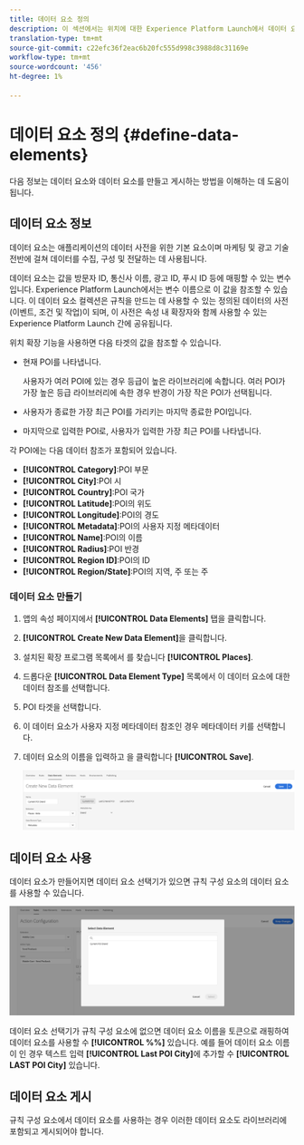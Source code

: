 ```yaml
---
title: 데이터 요소 정의
description: 이 섹션에서는 위치에 대한 Experience Platform Launch에서 데이터 요소를 만들고, 사용하고, 게시하는 방법에 대한 정보를 제공합니다.
translation-type: tm+mt
source-git-commit: c22efc36f2eac6b20fc555d998c3988d8c31169e
workflow-type: tm+mt
source-wordcount: '456'
ht-degree: 1%

---
```



# 데이터 요소 정의 {#define-data-elements}

다음 정보는 데이터 요소와 데이터 요소를 만들고 게시하는 방법을 이해하는 데 도움이 됩니다.

## 데이터 요소 정보

데이터 요소는 애플리케이션의 데이터 사전을 위한 기본 요소이며 마케팅 및 광고 기술 전반에 걸쳐 데이터를 수집, 구성 및 전달하는 데 사용됩니다.

데이터 요소는 값을 방문자 ID, 통신사 이름, 광고 ID, 푸시 ID 등에 매핑할 수 있는 변수입니다. Experience Platform Launch에서는 변수 이름으로 이 값을 참조할 수 있습니다. 이 데이터 요소 컬렉션은 규칙을 만드는 데 사용할 수 있는 정의된 데이터의 사전(이벤트, 조건 및 작업)이 되며, 이 사전은 속성 내 확장자와 함께 사용할 수 있는 Experience Platform Launch 간에 공유됩니다.

위치 확장 기능을 사용하면 다음 타겟의 값을 참조할 수 있습니다.

* 현재 POI를 나타냅니다.

   사용자가 여러 POI에 있는 경우 등급이 높은 라이브러리에 속합니다. 여러 POI가 가장 높은 등급 라이브러리에 속한 경우 반경이 가장 작은 POI가 선택됩니다.
* 사용자가 종료한 가장 최근 POI를 가리키는 마지막 종료한 POI입니다.
* 마지막으로 입력한 POI로, 사용자가 입력한 가장 최근 POI를 나타냅니다.

각 POI에는 다음 데이터 참조가 포함되어 있습니다.

* **[!UICONTROL Category]**:POI 부문
* **[!UICONTROL City]**:POI 시
* **[!UICONTROL Country]**:POI 국가
* **[!UICONTROL Latitude]**:POI의 위도
* **[!UICONTROL Longitude]**:POI의 경도
* **[!UICONTROL Metadata]**:POI의 사용자 지정 메타데이터
* **[!UICONTROL Name]**:POI의 이름
* **[!UICONTROL Radius]**:POI 반경
* **[!UICONTROL Region ID]**:POI의 ID
* **[!UICONTROL Region/State]**:POI의 지역, 주 또는 주

### 데이터 요소 만들기

1. 앱의 속성 페이지에서 **[!UICONTROL Data Elements]** 탭을 클릭합니다.

1. **[!UICONTROL Create New Data Element]**&#x200B;을 클릭합니다.

1. 설치된 확장 프로그램 목록에서 를 찾습니다 **[!UICONTROL Places]**.

1. 드롭다운 **[!UICONTROL Data Element Type]** 목록에서 이 데이터 요소에 대한 데이터 참조를 선택합니다.

1. POI 타겟을 선택합니다.

1. 이 데이터 요소가 사용자 지정 메타데이터 참조인 경우 메타데이터 키를 선택합니다.

1. 데이터 요소의 이름을 입력하고 을 클릭합니다 **[!UICONTROL Save]**.

   ![데이터 요소 만들기](/help/assets/create-de-7-v3.png)


## 데이터 요소 사용

데이터 요소가 만들어지면 데이터 요소 선택기가 있으면 규칙 구성 요소의 데이터 요소를 사용할 수 있습니다.

![데이터 요소 사용](/help/assets/use-de-v2.png)

데이터 요소 선택기가 규칙 구성 요소에 없으면 데이터 요소 이름을 토큰으로 래핑하여 데이터 요소를 사용할 수 **[!UICONTROL %%]** 있습니다.
예를 들어 데이터 요소 이름이 인 경우 텍스트 입력 **[!UICONTROL Last POI City]**&#x200B;에 추가할 수 **[!UICONTROL LAST POI City]** 있습니다.


## 데이터 요소 게시

규칙 구성 요소에서 데이터 요소를 사용하는 경우 이러한 데이터 요소도 라이브러리에 포함되고 게시되어야 합니다.
